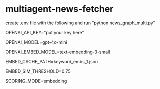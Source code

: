 # multiagent-news-fetcher


create .env file 
with the following and run "python news_graph_multi.py"

OPENAI_API_KEY="put your key here"

OPENAI_MODEL=gpt-4o-mini

OPENAI_EMBED_MODEL=text-embedding-3-small

EMBED_CACHE_PATH=keyword_embs_1.json

EMBED_SIM_THRESHOLD=0.75

SCORING_MODE=embedding

